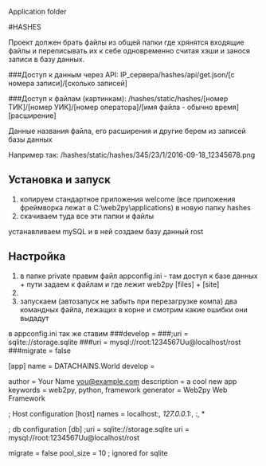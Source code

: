 Application folder

#HASHES

Проект должен брать файлы из общей папки где хрянятся входящие файлы и переписывать их к себе одновременно считая хэши и занося записи в базу данных.

###Доступ к данным через API:
IP_сервера/hashes/api/get.json/[с номера записи]/[сколько записей]

###Доступ к файлам (картинкам):
/hashes/static/hashes/[номер ТИК]/[номер УИК]/[номер оператора]/[имя файла - обычно время][расширение]

Данные названия файла, его расширения и другие берем из записей базы данных

Например так:
/hashes/static/hashes/345/23/1/2016-09-18_12345678.png

## Установка и запуск
1. копируем стандартное приложения welcome (все приложения фреймворка лежат в C:\web2py\applications) в новую папку hashes
2. скачиваем туда все эти папки и файлы

устанавливаем mySQL и в ней создаем базу данный rost

## Настройка  
1. в папке private правим файл appconfig.ini - там доступ к базе данных + пути задаем к файлам и где лежит web2py [files] + [site]
2. 
3. запускаем (автозапуск не забыть при перезагрузке компа) два командных файла, лежащих в корне и смотрим какие ошибки они выдадут

в appconfig.ini так же ставим
###develop =
###;uri       = sqlite://storage.sqlite
###uri       = mysql://root:1234567Uu@localhost/rost
###migrate   = false

[app]
name = DATACHAINS.World
develop = 

author      = Your Name <you@example.com>
description = a cool new app
keywords    = web2py, python, framework
generator   = Web2py Web Framework

; Host configuration
[host]
names = localhost:*, 127.0.0.1:*, *:*, *

; db configuration
[db]
;uri       = sqlite://storage.sqlite
uri       = mysql://root:1234567Uu@localhost/rost

migrate   = false
pool_size = 10 ; ignored for sqlite


